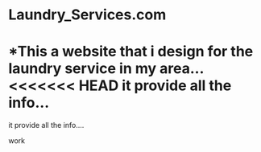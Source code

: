 # Laundry_Services.com
 *This a website that i design for the laundry service in my area...
<<<<<<< HEAD
  it provide all the info...
=======
  it provide all the info....
>>>>>>> 
work
